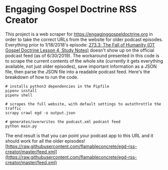 # Engaging Gospel Doctrine RSS Creator

This project is a web scraper for https://engaginggospeldoctrine.org in order to take the correct URLs from the website for older podcast episodes.
Everything prior to 1/18/2018's episode: [273.3: The Fall of Humanity (OT Gospel Doctrine Lesson 4, Study Notes)](https://engaginggospeldoctrine.org/2018/01/18/273-3-the-fall-of-humanity-ot-gospel-doctrine-lesson-4-study-notes/) doesn't show up on the official podcast feed (as of 6/30/2019).
The workaround presented in this code is to scrape the current contents of the whole site (currently it gets everything available, not just older episodes), save important information as a JSON file, then parse the JSON file into a readable podcast feed.
Here's the breakdown of how to run the code.

```
# installs python3 dependencies in the Pipfile
pipenv install
pipenv shell

# scrapes the full website, with default settings to autothrottle the traffic
scrapy crawl egd -o output.json

# generates/overwrites the podcast.xml podcast feed
python main.py
```

The end result is that you can point your podcast app to this URL and it should work for all the older episodes! 
[https://raw.githubusercontent.com/flamableconcrete/egd-rss-creator/master/feed.xml](https://raw.githubusercontent.com/flamableconcrete/egd-rss-creator/master/feed.xml)

